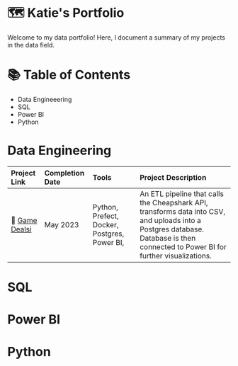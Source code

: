  # 🗺 Katie's Portfolio
Welcome to my data portfolio! Here, I document a summary of my projects in the data field.

# 📚 Table of Contents
- Data Engineeering
- SQL
- Power BI
- Python

# Data Engineering
| Project Link | Completion Date | Tools                                                           | Project Description                                                                                                                                                                                             |
| :----------- | :-------------- | :-------------------------------------------------------------- | :-------------------------------------------------------------------------------------------------------------------------------------------------------------------------------------------------------------- |
| 🚕 [Game Dealsi]([link_to_uber_taxi_project](https://github.com/haroon-mirza/Game-Deals-Data-Integrator-ETL-Pipeline-Visualization)) | May 2023        | Python, Prefect, Docker, Postgres, Power BI,  | An ETL pipeline that calls the Cheapshark API, transforms data into CSV, and uploads into a Postgres database. Database is then connected to Power BI for further visualizations. |

# SQL

# Power BI

# Python

